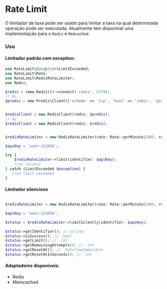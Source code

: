 # Rate Limit

O limitador de taxa pode ser usado para limitar a taxa na qual determinada operação pode ser executada. Atualmente tem disponível uma implementação para o <code>Redis</code> e <code>Memcached</code>.

### Uso

#### Limitador padrão com exception:
```php
use RateLimit\Exception\LimitExceeded;
use RateLimit\Rate;
use RateLimit\RedisRateLimiter;
use Redis;

$redis = (new Redis())->connect('redis', 6379);
// Ou
$predis = new Predis\Client(['scheme' => 'tcp', 'host' => 'redis', 'port' => 6379]);


$redisClient = new RedisClient(redis: $predis);
// Ou
$redisClient = new RedisClient(redis: $redis);


$redisRateLimiter = new RedisRateLimiter(rate: Rate::perMinute(100), redis: $redisClient);

$apiKey = 'user:123456';

try {
    $redisRateLimiter->limit(identifier: $apiKey);
    //on success
} catch (LimitExceeded $exception) {
   //on limit exceeded
}
```

#### Limitador silencioso
```php

$redisRateLimiter = new RedisRateLimiter(rate: Rate::perMinute(100), redis: $redsClient);

$apiKey = 'user:123456';

$status = $redisRateLimiter->limitSilently(identifier: $apiKey);

$status->getIdentifier(); // string
$status->isSuccess(); //  bool
$status->getLimit(); //  int
$status->getRemainingAttempts(); //  int
$status->getResetAt(); //  DateTimeImmutable
$status->getResetAtInSeconds(); //  int
```

#### Adaptadores disponíveis:
 - Redis
 - Memcached